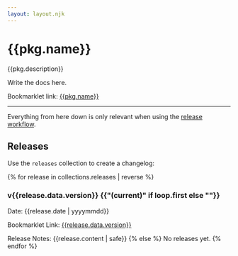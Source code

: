 ```yaml
---
layout: layout.njk
---
```


# {{pkg.name}}

{{pkg.description}}

Write the docs here.

Bookmarklet link: <a href="javascript:void {{code.latest}}">{{pkg.name}}</a>

---

Everything from here down is only relevant when using the [release workflow](https://github.com/psalaets/eleventy-bookmarklet#option-2-releases).

## Releases

Use the `releases` collection to create a changelog:

{% for release in collections.releases | reverse %}
  ### v{{release.data.version}} {{"(current)" if loop.first else ""}}

  Date: {{release.date | yyyymmdd}}

  Bookmarklet Link: <a href="javascript:void {{release.data.code}}">{{release.data.version}}</a>

  Release Notes: {{release.content | safe}}
{% else %}
  No releases yet.
{% endfor %}
